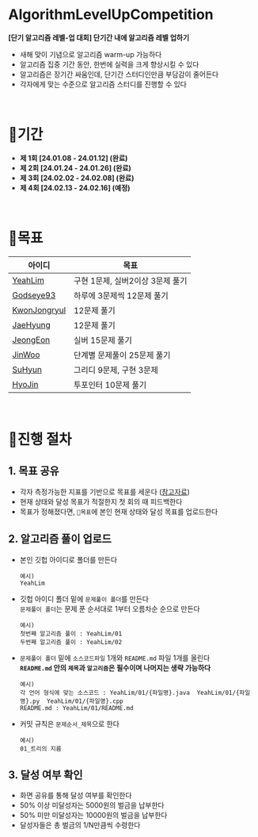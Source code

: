 # AlgorithmLevelUpCompetition
**[단기 알고리즘 레벨-업 대회] 단기간 내에 알고리즘 레벨 업하기**
- 새해 맞이 기념으로 알고리즘 warm-up 가능하다
- 알고리즘 집중 기간 동안, 한번에 실력을 크게 향상시킬 수 있다
- 알고리즘은 장기간 싸움인데, 단기간 스터디인만큼 부담감이 줄어든다
- 각자에게 맞는 수준으로 알고리즘 스터디를 진행할 수 있다

<br>

# 📌기간
- **제 1회 [24.01.08 - 24.01.12] (완료)**
- **제 2회 [24.01.24 - 24.01.26] (완료)**
- **제 3회 [24.02.02 - 24.02.08] (완료)**
- **제 4회 [24.02.13 - 24.02.16] (예정)**

<br>

# 📌목표
|아이디|목표|
|------|---|
|[YeahLim](https://github.com/YeahLim)| 구현 1문제, 실버2이상 3문제 풀기
|[Godseye93](https://github.com/Godseye93)| 하루에 3문제씩 12문제 풀기
|[KwonJongryul](https://github.com/KwonJongryul)|12문제 풀기
|[JaeHyung](https://github.com/sonesonjabgo)| 12문제 풀기
|[JeongEon](https://github.com/JeongEon8)| 실버 15문제 풀기
|[JinWoo](https://github.com/rttitity)| 단계별 문제풀이 25문제 풀기
|[SuHyun](https://github.com/khnemu11)|그리디 9문제, 구현 3문제
|[HyoJin](https://github.com/hjin2)|투포인터 10문제 풀기

<br>



# 📌진행 절차
## 1. 목표 공유
- 각자 측정가능한 지표를 기반으로 목표를 세운다 ([참고자료](https://namu.wiki/w/solved.ac))
- 현재 상태와 달성 목표가 적절한지 첫 회의 때 피드백한다
- 목표가 정해졌다면, `📌목표`에 본인 현재 상태와 달성 목표를 업로드한다

## 2. 알고리즘 풀이 업로드
- 본인 깃헙 아이디로 폴더를 만든다
  ```
  예시)
  YeahLim
  ```
- 깃헙 아이디 폴더 밑에 `문제풀이 폴더`를 만든다 <br>
  `문제풀이 폴더`는 문제 푼 순서대로 1부터 오름차순 순으로 만든다
  ```
  예시)
  첫번째 알고리즘 풀이 : YeahLim/01
  두번째 알고리즘 풀이 : YeahLim/02
  ```
- `문제풀이 폴더` 밑에 `소스코드파일` 1개와 `README.md` 파일 1개를 올린다
  <br>
  **`README.md` 안의 `제목`과 `알고리즘`은 필수이며 나머지는 생략 가능하다** 
  ```
  예시)
  각 언어 형식에 맞는 소스코드 : YeahLim/01/{파일명}.java  YeahLim/01/{파일명}.py  YeahLim/01/{파일명}.cpp
  README.md : YeahLim/01/README.md
  ```
- 커밋 규칙은 `문제순서_제목`으로 한다
  ```
  예시)
  01_트리의 지름
  ```


## 3. 달성 여부 확인
- 화면 공유를 통해 달성 여부를 확인한다
- 50% 이상 미달성자는 5000원의 벌금을 납부한다
- 50% 미만 미달성자는 10000원의 벌금을 납부한다
- 달성자들은 총 벌금의 1/N만큼씩 수령한다
